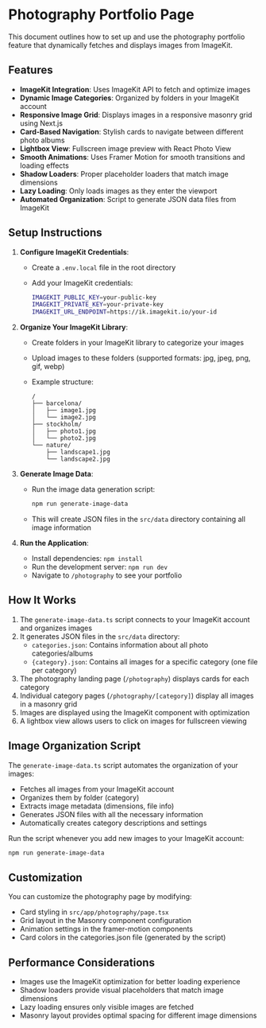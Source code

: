 # Photography Portfolio Page

This document outlines how to set up and use the photography portfolio feature that dynamically fetches and displays images from ImageKit.

## Features

- **ImageKit Integration**: Uses ImageKit API to fetch and optimize images
- **Dynamic Image Categories**: Organized by folders in your ImageKit account
- **Responsive Image Grid**: Displays images in a responsive masonry grid using Next.js
- **Card-Based Navigation**: Stylish cards to navigate between different photo albums
- **Lightbox View**: Fullscreen image preview with React Photo View
- **Smooth Animations**: Uses Framer Motion for smooth transitions and loading effects
- **Shadow Loaders**: Proper placeholder loaders that match image dimensions
- **Lazy Loading**: Only loads images as they enter the viewport
- **Automated Organization**: Script to generate JSON data files from ImageKit

## Setup Instructions

1. **Configure ImageKit Credentials**:
   - Create a `.env.local` file in the root directory
   - Add your ImageKit credentials:

     ```bash
     IMAGEKIT_PUBLIC_KEY=your-public-key
     IMAGEKIT_PRIVATE_KEY=your-private-key
     IMAGEKIT_URL_ENDPOINT=https://ik.imagekit.io/your-id
     ```

2. **Organize Your ImageKit Library**:
   - Create folders in your ImageKit library to categorize your images
   - Upload images to these folders (supported formats: jpg, jpeg, png, gif, webp)
   - Example structure:

     ```text
     /
     ├── barcelona/
     │   ├── image1.jpg
     │   └── image2.jpg
     ├── stockholm/
     │   ├── photo1.jpg
     │   └── photo2.jpg
     └── nature/
         ├── landscape1.jpg
         └── landscape2.jpg
     ```

3. **Generate Image Data**:
   - Run the image data generation script:

     ```bash
     npm run generate-image-data
     ```
   - This will create JSON files in the `src/data` directory containing all image information
   

4. **Run the Application**:
   - Install dependencies: `npm install`
   - Run the development server: `npm run dev`
   - Navigate to `/photography` to see your portfolio

## How It Works

1. The `generate-image-data.ts` script connects to your ImageKit account and organizes images
2. It generates JSON files in the `src/data` directory:
   - `categories.json`: Contains information about all photo categories/albums
   - `{category}.json`: Contains all images for a specific category (one file per category)
3. The photography landing page (`/photography`) displays cards for each category
4. Individual category pages (`/photography/[category]`) display all images in a masonry grid
5. Images are displayed using the ImageKit component with optimization
6. A lightbox view allows users to click on images for fullscreen viewing

## Image Organization Script

The `generate-image-data.ts` script automates the organization of your images:

- Fetches all images from your ImageKit account
- Organizes them by folder (category)
- Extracts image metadata (dimensions, file info)
- Generates JSON files with all the necessary information
- Automatically creates category descriptions and settings

Run the script whenever you add new images to your ImageKit account:

```bash
npm run generate-image-data
```

## Customization

You can customize the photography page by modifying:

- Card styling in `src/app/photography/page.tsx`
- Grid layout in the Masonry component configuration
- Animation settings in the framer-motion components
- Card colors in the categories.json file (generated by the script)

## Performance Considerations

- Images use the ImageKit optimization for better loading experience
- Shadow loaders provide visual placeholders that match image dimensions
- Lazy loading ensures only visible images are fetched
- Masonry layout provides optimal spacing for different image dimensions
